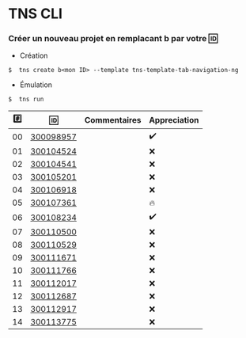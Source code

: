 # TNS CLI

### Créer un nouveau projet en remplacant b<mon ID> par votre :id:

* Création

```
$  tns create b<mon ID> --template tns-template-tab-navigation-ng
```

* Émulation

```
$  tns run
```



|:hash:| :id:      |   Commentaires                           | Appreciation      |
|------|-----------|----------------------------------------------------------|-----|
| 00   | [300098957](b300098957) |                                                          | :heavy_check_mark: |
| 01   | [300104524](b300104524) |                                                          | :x: |
| 02   | [300104541]() |                                                          | :x: |
| 03   | [300105201]() |                                                          | :x: |
| 04   | [300106918]() |                                                          | :x: |
| 05   | [300107361](b300107361) |                                                          | :fire: |
| 06   | [300108234](b300108234) |                                                          | :heavy_check_mark: |
| 07   | [300110500]() |                                                          | :x: |
| 08   | [300110529]() |                                                          | :x: |
| 09   | [300111671]() |                                                          | :x: |
| 10   | [300111766]() |                                                          | :x: |
| 11   | [300112017]() |                                                          | :x: |
| 12   | [300112687]() |                                                          | :x: |
| 13   | [300112917]() |                                                          | :x: |
| 14   | [300113775]() |                                                          | :x: |
